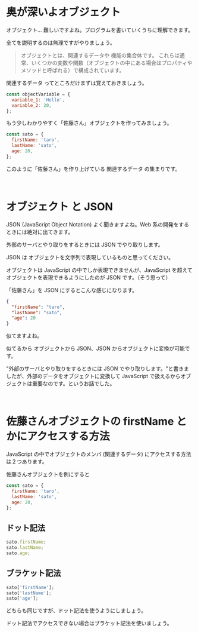 # 奥が深いよオブジェクト

オブジェクト... 難しいですよね。プログラムを書いていくうちに理解できます。

全てを説明するのは無理ですがやりましょう。

> オブジェクトとは、関連するデータや 機能の集合体です。
> これらは通常、いくつかの変数や関数（オブジェクトの中にある場合はプロパティやメソッドと呼ばれる）で構成されています。

関連するデータ ってところだけまずは覚えておきましょう。

```js
const objectVariable = {
  variable_1: 'Hello',
  variable_2: 20,
};
```

もう少しわかりやすく「佐藤さん」オブジェクトを作ってみましょう。

```js
const sato = {
  firstName: 'taro',
  lastName: 'sato',
  age: 20,
};
```

このように「佐藤さん」を作り上げている 関連するデータ の集まりです。

<br>

# オブジェクト と JSON

JSON (JavaScript Object Notation) よく聞きますよね。Web 系の開発をするときには絶対に出てきます。

外部のサーバとやり取りをするときには JSON でやり取りします。

JSON は オブジェクトを文字列で表現しているものと思ってください。

オブジェクトは JavaScript の中でしか表現できませんが、JavaScript を超えてオブジェクトを表現できるようにしたのが JSON です。（そう思って）

「佐藤さん」を JSON にするとこんな感じになります。

```json
{
  "firstName": "taro",
  "lastName": "sato",
  "age": 20
}
```

似てますよね。

似てるから オブジェクトから JSON、JSON からオブジェクトに変換が可能です。

"外部のサーバとやり取りをするときには JSON でやり取りします。"と書きましたが、外部のデータをオブジェクトに変換して JavaScript で扱えるからオブジェクトは重要なのです。というお話でした。

<br>

# 佐藤さんオブジェクトの firstName とかにアクセスする方法

JavaScript の中でオブジェクトのメンバ (関連するデータ) にアクセスする方法は２つあります。

佐藤さんオブジェクトを例にすると

```js
const sato = {
  firstName: 'taro',
  lastName: 'sato',
  age: 20,
};
```

## ドット記法

```js
sato.firstName;
sato.lastName;
sato.age;
```

## ブラケット記法

```js
sato['firstName'];
sato['lastName'];
sato['age'];
```

どちらも同じですが、ドット記法を使うようにしましょう。

ドット記法でアクセスできない場合はブラケット記法を使いましょう。
